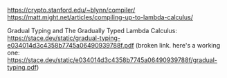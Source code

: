 https://crypto.stanford.edu/~blynn/compiler/
https://matt.might.net/articles/compiling-up-to-lambda-calculus/

Gradual Typing and The Gradually Typed Lambda Calculus: https://stace.dev/static/gradual-typing-e034014d3c4358b7745a06490939788f.pdf
(broken link. here's a working one: https://stace.dev/static/e034014d3c4358b7745a06490939788f/gradual-typing.pdf)